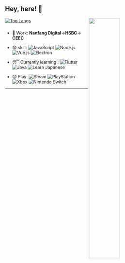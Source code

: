 ## Hey, here! :wave:

[<img align="right" width="45%" src="https://github-readme-stats.vercel.app/api?username=pilipala233&show_icons=true&count_private=true&hide=prs&theme=default_repocard">](https://metrics.lecoq.io/ouuan?template=classic)
[![Top Langs](https://github-readme-stats.vercel.app/api/top-langs/?username=pilipala233&layout=compact)](https://github.com/pilipala233)


### 
- 🤡 Work: **Nanfang Digital**->**HSBC**-> **CEEC**

- 😎 skill:
  ![JavaScript](https://img.shields.io/badge/-JavaScript-F7DF1E?style=flat&logo=javascript&logoColor=black)
  ![Node.js](https://img.shields.io/badge/-Node.js-339933?style=flat&logo=node.js&logoColor=white)
  ![Vue.js](https://img.shields.io/badge/-Vue.js-4FC08D?style=flat&logo=vuedotjs&logoColor=white)
  ![Electron](https://img.shields.io/badge/-Electron-47848F?style=flat&logo=electron&logoColor=white)
- 😴 Currently learning :
  ![Flutter](https://img.shields.io/badge/-Flutter-02569B?style=flat&logo=flutter&logoColor=white)
  ![Java](https://img.shields.io/badge/Java-007396?style=flat)
  ![Learn Japanese](https://img.shields.io/badge/-Learn%20Japanese-ff69b4?style=flat)

- 😍 Play:
  ![Steam](https://img.shields.io/badge/-Steam-000000?style=flat&logo=steam&logoColor=white)
  ![PlayStation](https://img.shields.io/badge/-PlayStation-003791?style=flat&logo=playstation&logoColor=white)
  ![Xbox](https://img.shields.io/badge/-Xbox-107C10?style=flat&logo=xbox&logoColor=white)
  ![Nintendo Switch](https://img.shields.io/badge/-Nintendo%20Switch-E60012?style=flat&logo=nintendoswitch&logoColor=white)


---






